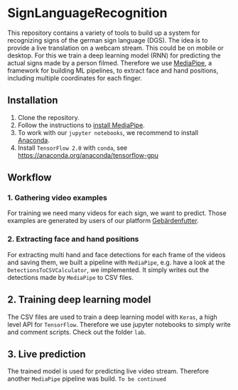 # SignLanguageRecognition

This repository contains a variety of tools to build up a system for recognizing signs of the german sign language (DGS).
The idea is to provide a live translation on a webcam stream. This could be on mobile or desktop.
For this we train a deep learning model (RNN) for predicting the actual signs made by a person filmed.
Therefore we use [MediaPipe](https://github.com/google/mediapipe), a framework for building ML pipelines, to extract face and hand positions, including multiple coordinates for each finger.

## Installation

1. Clone the repository.
2. Follow the instructions to [install MediaPipe](https://github.com/google/mediapipe/blob/master/mediapipe/docs/install.md).
3. To work with our `jupyter notebooks`, we recommend to install [Anaconda](https://www.anaconda.com/).
4. Install `TensorFlow 2.0` with `conda`, see <https://anaconda.org/anaconda/tensorflow-gpu>

## Workflow

### 1. Gathering video examples

For training we need many videos for each sign, we want to predict. Those examples are generated by users of our platform [Gebärdenfutter](https://gebaerdenfutter.de).

### 2. Extracting face and hand positions

For extracting multi hand and face detections for each frame of the videos and saving them, we built a pipeline with `MediaPipe`, e.g. have a look at the `DetectionsToCSVCalculator`, we implemented. It simply writes out the detections made by `MediaPipe` to CSV files.

## 2. Training deep learning model

The CSV files are used to train a deep learning model with `Keras`, a high level API for `TensorFlow`.
Therefore we use jupyter notebooks to simply write and comment scripts.
Check out the folder `lab`.

## 3. Live prediction

The trained model is used for predicting live video stream.
Therefore another `MediaPipe` pipeline was build.
`To be continued`
